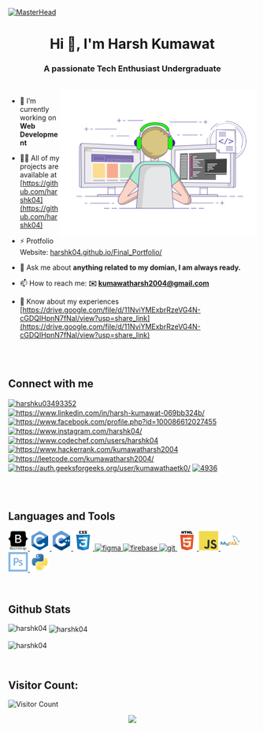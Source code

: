 [![MasterHead](https://camo.githubusercontent.com/5e3babfce4609dcd669a8f2a6d37b47c85486729942c57c5afbfc715f0b5dff7/68747470733a2f2f7777772e6469676974616c736f6c7574696f6e73657276696365732e636f6d2f696d672f73657276696365732f776562253230646576656c6f706d656e742e676966)](https://rishavchanda.io)
<br/>

## <h1 align="center">Hi 👋, I'm Harsh Kumawat</h1>
<h3 align="center">A passionate Tech Enthusiast Undergraduate</h3>
<br/>
<img align="right" alt="Coding" width="400" src="https://raw.githubusercontent.com/devSouvik/devSouvik/master/gif3.gif">

- 🔭 I’m currently working on **Web Development**

- 👨‍💻 All of my projects are available at [https://github.com/harshk04](https://github.com/harshk04)

- ⚡ Protfolio Website: [harshk04.github.io/Final_Portfolio/](harshk04.github.io/Final_Portfolio/)

- 💬 Ask me about **anything related to my domian, I am always ready.**

- 📫 How to reach me: **✉️ kumawatharsh2004@gmail.com**

- 📄 Know about my experiences [https://drive.google.com/file/d/11NviYMExbrRzeVG4N-cGDQIHpnN7fNaI/view?usp=share_link](https://drive.google.com/file/d/11NviYMExbrRzeVG4N-cGDQIHpnN7fNaI/view?usp=share_link)

<br/><br/>
## Connect with me  
<p align="left">
  
<a href="https://twitter.com/harshku03493352" target="blank"><img align="center" src="https://raw.githubusercontent.com/rahuldkjain/github-profile-readme-generator/master/src/images/icons/Social/twitter.svg" alt="harshku03493352" height="30" width="40" /></a>  <a href="https://linkedin.com/in/https://www.linkedin.com/in/harsh-kumawat-069bb324b/" target="blank"><img align="center" src="https://raw.githubusercontent.com/rahuldkjain/github-profile-readme-generator/master/src/images/icons/Social/linked-in-alt.svg" alt="https://www.linkedin.com/in/harsh-kumawat-069bb324b/" height="30" width="40" /></a>  <a href="https://fb.com/https://www.facebook.com/profile.php?id=100086612027455" target="blank"><img align="center" src="https://raw.githubusercontent.com/rahuldkjain/github-profile-readme-generator/master/src/images/icons/Social/facebook.svg" alt="https://www.facebook.com/profile.php?id=100086612027455" height="30" width="40" /></a>  <a href="https://instagram.com/https://www.instagram.com/harshk04/" target="blank"><img align="center" src="https://raw.githubusercontent.com/rahuldkjain/github-profile-readme-generator/master/src/images/icons/Social/instagram.svg" alt="https://www.instagram.com/harshk04/" height="30" width="40" /></a>  <a href="https://www.codechef.com/users/https://www.codechef.com/users/harshk04" target="blank"><img align="center" src="https://cdn.jsdelivr.net/npm/simple-icons@3.1.0/icons/codechef.svg" alt="https://www.codechef.com/users/harshk04" height="30" width="40" /></a>  <a href="https://www.hackerrank.com/https://www.hackerrank.com/kumawatharsh2004" target="blank"><img align="center" src="https://raw.githubusercontent.com/rahuldkjain/github-profile-readme-generator/master/src/images/icons/Social/hackerrank.svg" alt="https://www.hackerrank.com/kumawatharsh2004" height="30" width="40" /></a>  <a href="https://www.leetcode.com/https://leetcode.com/kumawatharsh2004/" target="blank"><img align="center" src="https://raw.githubusercontent.com/rahuldkjain/github-profile-readme-generator/master/src/images/icons/Social/leet-code.svg" alt="https://leetcode.com/kumawatharsh2004/" height="30" width="40" /></a>  <a href="https://auth.geeksforgeeks.org/user/https://auth.geeksforgeeks.org/user/kumawathaetk0/" target="blank"><img align="center" src="https://raw.githubusercontent.com/rahuldkjain/github-profile-readme-generator/master/src/images/icons/Social/geeks-for-geeks.svg" alt="https://auth.geeksforgeeks.org/user/kumawathaetk0/" height="30" width="40" /></a>  <a href="https://discord.gg/4936" target="blank"><img align="center" src="https://raw.githubusercontent.com/rahuldkjain/github-profile-readme-generator/master/src/images/icons/Social/discord.svg" alt="4936" height="30" width="40" /></a>
</p>
<br/><br/>

## Languages and Tools  
<p align="left"> <a href="https://getbootstrap.com" target="_blank" rel="noreferrer"> <img src="https://raw.githubusercontent.com/devicons/devicon/master/icons/bootstrap/bootstrap-plain-wordmark.svg" alt="bootstrap" width="40" height="40"/> </a>  <a href="https://www.cprogramming.com/" target="_blank" rel="noreferrer"> <img src="https://raw.githubusercontent.com/devicons/devicon/master/icons/c/c-original.svg" alt="c" width="40" height="40"/> </a> <a href="https://www.w3schools.com/cpp/" target="_blank" rel="noreferrer"> <img src="https://raw.githubusercontent.com/devicons/devicon/master/icons/cplusplus/cplusplus-original.svg" alt="cplusplus" width="40" height="40"/> </a> <a href="https://www.w3schools.com/css/" target="_blank" rel="noreferrer"> <img src="https://raw.githubusercontent.com/devicons/devicon/master/icons/css3/css3-original-wordmark.svg" alt="css3" width="40" height="40"/> </a> <a href="https://www.figma.com/" target="_blank" rel="noreferrer"> <img src="https://www.vectorlogo.zone/logos/figma/figma-icon.svg" alt="figma" width="40" height="40"/> </a> <a href="https://firebase.google.com/" target="_blank" rel="noreferrer"> <img src="https://www.vectorlogo.zone/logos/firebase/firebase-icon.svg" alt="firebase" width="40" height="40"/> </a> <a href="https://git-scm.com/" target="_blank" rel="noreferrer"> <img src="https://www.vectorlogo.zone/logos/git-scm/git-scm-icon.svg" alt="git" width="40" height="40"/> </a>  <a href="https://www.w3.org/html/" target="_blank" rel="noreferrer"> <img src="https://raw.githubusercontent.com/devicons/devicon/master/icons/html5/html5-original-wordmark.svg" alt="html5" width="40" height="40"/> </a> <a href="https://developer.mozilla.org/en-US/docs/Web/JavaScript" target="_blank" rel="noreferrer"> <img src="https://raw.githubusercontent.com/devicons/devicon/master/icons/javascript/javascript-original.svg" alt="javascript" width="40" height="40"/> </a> <a href="https://www.mysql.com/" target="_blank" rel="noreferrer"> <img src="https://raw.githubusercontent.com/devicons/devicon/master/icons/mysql/mysql-original-wordmark.svg" alt="mysql" width="40" height="40"/> </a> <a href="https://www.photoshop.com/en" target="_blank" rel="noreferrer"> <img src="https://raw.githubusercontent.com/devicons/devicon/master/icons/photoshop/photoshop-line.svg" alt="photoshop" width="40" height="40"/> </a> <a href="https://www.python.org" target="_blank" rel="noreferrer"> <img src="https://raw.githubusercontent.com/devicons/devicon/master/icons/python/python-original.svg" alt="python" width="40" height="40"/> </a> </p>
<br/>

## Github Stats
<p><img align="left" src="https://github-readme-stats.vercel.app/api/top-langs?username=harshk04&theme=dark&show_icons=true&locale=en&layout=compact" alt="harshk04" /></p>
<p>&nbsp;<img align="center" src="https://github-readme-stats.vercel.app/api?username=harshk04&theme=dark&show_icons=true&locale=en" alt="harshk04" /></p>

<p><img align="center" src="https://github-readme-streak-stats.herokuapp.com/?user=harshk04&theme=dark&" alt="harshk04" /></p>
<br/>

## Visitor Count:

![Visitor Count](https://profile-counter.glitch.me/harshk04/count.svg)

<div align="center"><img src=http://ForTheBadge.com/images/badges/built-with-love.svg />



